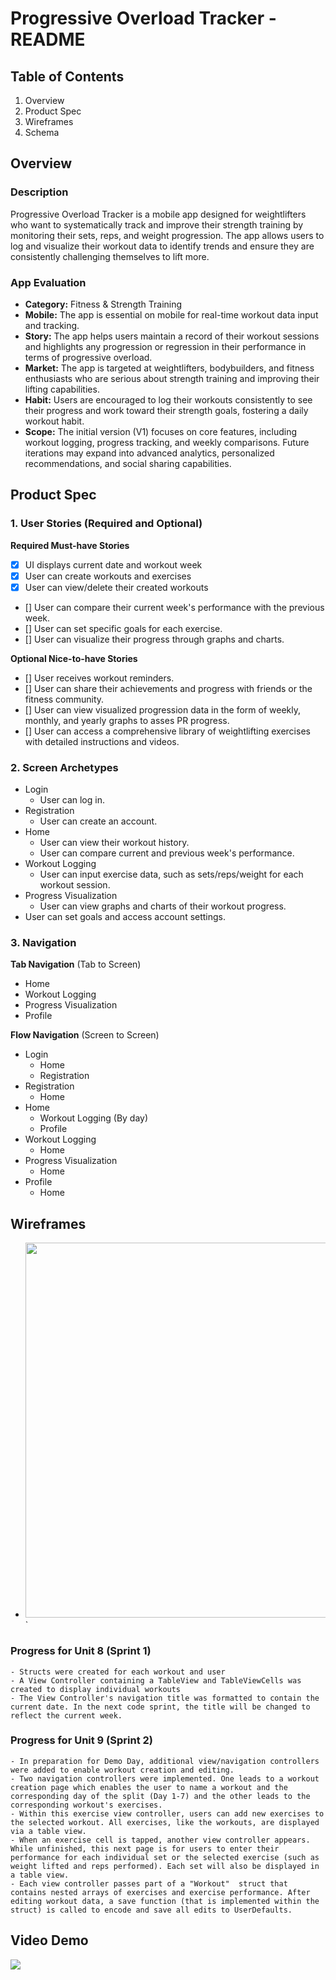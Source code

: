 # Progressive Overload Tracker - README

## Table of Contents

1. Overview
2. Product Spec
3. Wireframes
4. Schema

## Overview

### Description

Progressive Overload Tracker is a mobile app designed for weightlifters who want to systematically track and improve their strength training by monitoring their sets, reps, and weight progression. The app allows users to log and visualize their workout data to identify trends and ensure they are consistently challenging themselves to lift more.

### App Evaluation

- **Category:** Fitness & Strength Training
- **Mobile:** The app is essential on mobile for real-time workout data input and tracking.
- **Story:** The app helps users maintain a record of their workout sessions and highlights any progression or regression in their performance in terms of progressive overload.
- **Market:** The app is targeted at weightlifters, bodybuilders, and fitness enthusiasts who are serious about strength training and improving their lifting capabilities.
- **Habit:** Users are encouraged to log their workouts consistently to see their progress and work toward their strength goals, fostering a daily workout habit.
- **Scope:** The initial version (V1) focuses on core features, including workout logging, progress tracking, and weekly comparisons. Future iterations may expand into advanced analytics, personalized recommendations, and social sharing capabilities.

## Product Spec

### 1. User Stories (Required and Optional)

**Required Must-have Stories**

- [x] UI displays current date and workout week
- [x] User can create workouts and exercises
- [x] User can view/delete their created workouts
- [] User can compare their current week's performance with the previous week.
- [] User can set specific goals for each exercise.
- [] User can visualize their progress through graphs and charts.

**Optional Nice-to-have Stories**

- [] User receives workout reminders.
- [] User can share their achievements and progress with friends or the fitness community.
- [] User can view visualized progression data in the form of weekly, monthly, and yearly graphs to asses PR progress.
- [] User can access a comprehensive library of weightlifting exercises with detailed instructions and videos.

### 2. Screen Archetypes

- Login
  - User can log in.
- Registration
  - User can create an account.
- Home
  - User can view their workout history.
  - User can compare current and previous week's performance.
- Workout Logging
  - User can input exercise data, such as sets/reps/weight for each workout session.
- Progress Visualization
  - User can view graphs and charts of their workout progress.
- User can set goals and access account settings.

### 3. Navigation

**Tab Navigation** (Tab to Screen)

- Home
- Workout Logging
- Progress Visualization
- Profile

**Flow Navigation** (Screen to Screen)

- Login
  - Home
  - Registration
- Registration
  - Home
- Home
  - Workout Logging (By day)
  - Profile
- Workout Logging
  - Home
- Progress Visualization
  - Home
- Profile
  - Home

## Wireframes
-  <img src="https://i.imgur.com/uzeh57e.jpg" width=600>` 

### Progress for Unit 8 (Sprint 1)

    - Structs were created for each workout and user
    - A View Controller containing a TableView and TableViewCells was created to display individual workouts
    - The View Controller's navigation title was formatted to contain the current date. In the next code sprint, the title will be changed to reflect the current week.

### Progress for Unit 9 (Sprint 2)

    - In preparation for Demo Day, additional view/navigation controllers were added to enable workout creation and editing.
    - Two navigation controllers were implemented. One leads to a workout creation page which enables the user to name a workout and the corresponding day of the split (Day 1-7) and the other leads to the corresponding workout's exercises.
    - Within this exercise view controller, users can add new exercises to the selected workout. All exercises, like the workouts, are displayed via a table view.
    - When an exercise cell is tapped, another view controller appears. While unfinished, this next page is for users to enter their performance for each individual set or the selected exercise (such as weight lifted and reps performed). Each set will also be displayed in a table view.
    - Each view controller passes part of a "Workout"  struct that contains nested arrays of exercises and exercise performance. After editing workout data, a save function (that is implemented within the struct) is called to encode and save all edits to UserDefaults.  
    
## Video Demo

<div>
    <a href="https://www.loom.com/share/1f558fd9cb6d425cbf68597b9ccc7803">
    </a>
    <a href="https://www.loom.com/share/1f558fd9cb6d425cbf68597b9ccc7803">
      <img style="max-width:300px;" src="https://cdn.loom.com/sessions/thumbnails/1f558fd9cb6d425cbf68597b9ccc7803-with-play.gif">
    </a>
  </div>
